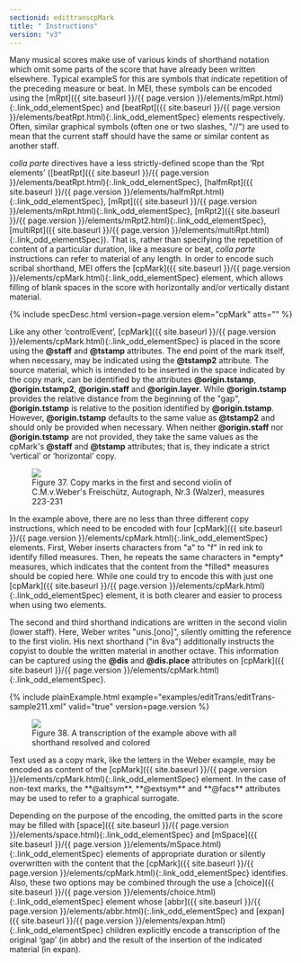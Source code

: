 ```yaml
---
sectionid: edittranscpMark
title: " Instructions"
version: "v3"
---
```




Many musical scores make use of various kinds of shorthand notation which omit some
parts
of the score that have already been written elsewhere. Typical exampleS for this are
symbols
that indicate repetition of the preceding measure or beat. In MEI, these symbols can
be
encoded using the [mRpt]({{ site.baseurl }}/{{ page.version }}/elements/mRpt.html){:.link_odd_elementSpec} and [beatRpt]({{ site.baseurl }}/{{ page.version }}/elements/beatRpt.html){:.link_odd_elementSpec} elements
respectively. Often, similar graphical symbols (often one or two slashes, "//") are
used to
mean that the current staff should have the same or similar content as another staff.

*colla parte* directives have a less strictly-defined scope than the
‘Rpt elements’ ([beatRpt]({{ site.baseurl }}/{{ page.version }}/elements/beatRpt.html){:.link_odd_elementSpec}, [halfmRpt]({{ site.baseurl }}/{{ page.version }}/elements/halfmRpt.html){:.link_odd_elementSpec}, [mRpt]({{ site.baseurl }}/{{ page.version }}/elements/mRpt.html){:.link_odd_elementSpec}, [mRpt2]({{ site.baseurl }}/{{ page.version }}/elements/mRpt2.html){:.link_odd_elementSpec}, [multiRpt]({{ site.baseurl }}/{{ page.version }}/elements/multiRpt.html){:.link_odd_elementSpec}). That is, rather than specifying the repetition of content of a particular
duration, like a measure or beat, *colla parte* instructions can refer to
material of any length. In order to encode such scribal shorthand, MEI offers the
[cpMark]({{ site.baseurl }}/{{ page.version }}/elements/cpMark.html){:.link_odd_elementSpec} element, which allows filling of blank spaces in the score with
horizontally and/or vertically distant material.



{% include specDesc.html version=page.version elem="cpMark" atts="" %}



Like any other ‘controlEvent’, [cpMark]({{ site.baseurl }}/{{ page.version }}/elements/cpMark.html){:.link_odd_elementSpec} is placed in
the score using the **@staff** and **@tstamp** attributes. The end point of the
mark itself, when necessary, may be indicated using the **@tstamp2** attribute. The
source material, which is intended to be inserted in the space indicated by the copy
mark,
can be identified by the attributes **@origin.tstamp**, **@origin.tstamp2**,
**@origin.staff** and **@origin.layer**. While **@origin.tstamp**
provides the relative distance from the beginning of the "gap", **@origin.tstamp** is
relative to the position identified by **@origin.tstamp**. However,
**@origin.tstamp** defaults to the same value as **@tstamp2** and should only
be provided when necessary. When neither **@origin.staff** nor
**@origin.tstamp** are not provided, they take the same values as the cpMark's
**@staff** and **@tstamp** attributes; that is, they indicate a strict
‘vertical’ or ‘horizontal’ copy.

<figure class="figure"><img src="{{ site.baseurl }}/Images/ExampleImages/cpMark_2.png" class="img-responsive"><figcaption class="figure-caption">Figure 37. Copy marks in the first and second violin of C.M.v.Weber's Freischütz, Autograph,
      Nr.3
      (Walzer), measures 223-231
   </figcaption>
</figure>
In the example above, there are no less than three different copy instructions, which
need
to be encoded with four [cpMark]({{ site.baseurl }}/{{ page.version }}/elements/cpMark.html){:.link_odd_elementSpec} elements. First, Weber inserts
characters from "a" to "f" in red ink to identify filled measures. Then, he repeats
the same
characters in *empty* measures, which indicates that the content from the
*filled* measures should be copied here. While one could try to encode this
with just one [cpMark]({{ site.baseurl }}/{{ page.version }}/elements/cpMark.html){:.link_odd_elementSpec} element, it is both clearer and easier to process
when using two elements.

The second and third shorthand indications are written in the second violin (lower
staff).
Here, Weber writes "unis.[ono]", silently omitting the reference to the first violin.
His
next shorthand ("in 8va") additionally instructs the copyist to double the written
material
in another octave. This information can be captured using the **@dis** and
**@dis.place** attributes on [cpMark]({{ site.baseurl }}/{{ page.version }}/elements/cpMark.html){:.link_odd_elementSpec}.

{% include plainExample.html example="examples/editTrans/editTrans-sample211.xml" valid="true" version=page.version %}


<figure class="figure"><img src="{{ site.baseurl }}/Images/ExampleImages/cpMark_3.png" class="img-responsive"><figcaption class="figure-caption">Figure 38. A transcription of the example above with all shorthand resolved and colored</figcaption>
</figure>
Text used as a copy mark, like the letters in the Weber example, may be encoded as
content
of the [cpMark]({{ site.baseurl }}/{{ page.version }}/elements/cpMark.html){:.link_odd_elementSpec} element. In the case of non-text marks, the
**@altsym**, **@extsym** and **@facs** attributes may be used to refer
to a graphical surrogate.

Depending on the purpose of the encoding, the omitted parts in the score may be filled
with
[space]({{ site.baseurl }}/{{ page.version }}/elements/space.html){:.link_odd_elementSpec} and [mSpace]({{ site.baseurl }}/{{ page.version }}/elements/mSpace.html){:.link_odd_elementSpec} elements of appropriate
duration or silently overwritten with the content that the [cpMark]({{ site.baseurl }}/{{ page.version }}/elements/cpMark.html){:.link_odd_elementSpec}
identifies. Also, these two options may be combined through the use a [choice]({{ site.baseurl }}/{{ page.version }}/elements/choice.html){:.link_odd_elementSpec} element whose [abbr]({{ site.baseurl }}/{{ page.version }}/elements/abbr.html){:.link_odd_elementSpec} and [expan]({{ site.baseurl }}/{{ page.version }}/elements/expan.html){:.link_odd_elementSpec}
children explicitly encode a transcription of the original ‘gap’ (in
abbr) and the result of the insertion of the indicated material (in expan).

